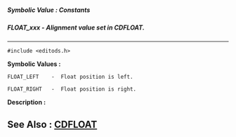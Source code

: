 ##### Symbolic Value : Constants
##### FLOAT_xxx - Alignment value set in CDFLOAT.
---
```
#include <editods.h>
```

**Symbolic Values :**

	FLOAT_LEFT	  -  Float position is left.

	FLOAT_RIGHT	  -  Float position is right.


**Description :**




**See Also :**
[CDFLOAT](/domino-c-api-docs/reference/Data/CDFLOAT)
---
